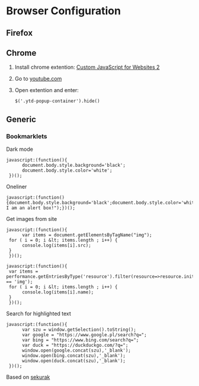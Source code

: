 # Browser Configuration

## Firefox

## Chrome

1. Install chrome extention: [Custom JavaScript for Websites 2](https://chrome.google.com/webstore/detail/custom-javascript-for-web/ddbjnfjiigjmcpcpkmhogomapikjbjdk) 
2. Go to [youtube.com](youtube.com)
3. Open extention and enter:

   ```
   $('.ytd-popup-container').hide()
   ```

## Generic

### Bookmarklets

Dark mode
```
javascript:(function(){
      document.body.style.background='black';
      document.body.style.color='white';
 })(); 
```

Oneliner
```
javascript:(function(){document.body.style.background='black';document.body.style.color='white';alert("Hello! I am an alert box!");})();
```

Get images from site
```
javascript:(function(){
      var items = document.getElementsByTagName("img");
 for ( i = 0; i &lt; items.length ; i++) {
      console.log(items[i].src);
 }
 })(); 
```

```
javascript:(function(){
 var items = performance.getEntriesByType('resource').filter(resource=>resource.initiatorType == 'img');
 for ( i = 0; i &lt; items.length ; i++) {
      console.log(items[i].name);
 }
 })(); 
```

Search for highlighted text
```
javascript:(function(){
      var szu = window.getSelection().toString();
      var google = "https://www.google.pl/search?q=";
      var bing = "https://www.bing.com/search?q=";
      var duck = "https://duckduckgo.com/?q=";
      window.open(google.concat(szu),'_blank');
      window.open(bing.concat(szu),'_blank');
      window.open(duck.concat(szu),'_blank');
 })(); 
```

Based on [sekurak](https://sekurak.pl/skryptozakladki-bookmarklets-jak-z-zakladki-w-przegladarce-zrobic-narzedzie-do-osintu-osint-hints/)

